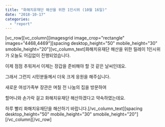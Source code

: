 ```yaml
---
title: "화해치유재단 해산을 위한 1인시위 (10월 16일)"
date: "2018-10-17"
categories: 
  - "report"
---
```


\[vc\_row\]\[vc\_column\]\[imagesgrid image\_crop="rectangle" images="4468,4469"\]\[spacing desktop\_height="50" mobile\_height="30" smobile\_height="20"\]\[vc\_column\_text\]화해치유재단 해산을 위한 릴레이 1인시위가 오늘도 어김없이 진행되었습니다.

이제 점점 추워져서 이제는 장갑을 준비해야 할 것 같은 날씨인데요.

그래서 그런지 시민분들께서 더욱 크게 응원을 해주십니다.

새로운 여성가족부 장관은 며칠 전 나눔의 집을 방문하여

할머니와 손가락 걸고 화해치유재단 해산하겠다고 약속하였는데요.

하루 빨리 화해치유재단을 해산하기 바랍니다.\[/vc\_column\_text\]\[spacing desktop\_height="50" mobile\_height="30" smobile\_height="20"\]\[/vc\_column\]\[/vc\_row\]

